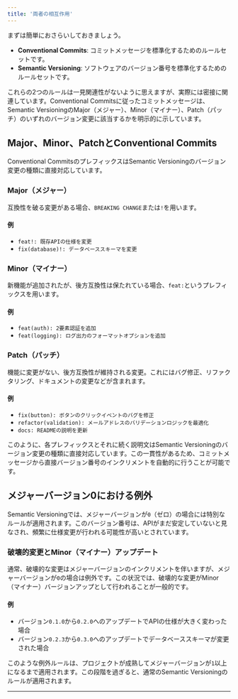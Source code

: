 ```yaml
---
title: '両者の相互作用'
---
```



まずは簡単におさらいしておきましょう。

- **Conventional Commits**: コミットメッセージを標準化するためのルールセットです。
- **Semantic Versioning**: ソフトウェアのバージョン番号を標準化するためのルールセットです。

これらの2つのルールは一見関連性がないように思えますが、実際には密接に関連しています。Conventional Commitsに従ったコミットメッセージは、Semantic VersioningのMajor（メジャー）、Minor（マイナー）、Patch（パッチ）のいずれのバージョン変更に該当するかを明示的に示しています。

## Major、Minor、PatchとConventional Commits

Conventional CommitsのプレフィックスはSemantic Versioningのバージョン変更の種類に直接対応しています。

### Major（メジャー）

互換性を破る変更がある場合、`BREAKING CHANGE`または`!`を用います。

#### 例

- `feat!: 既存APIの仕様を変更`
- `fix(database)!: データベーススキーマを変更`

### Minor（マイナー）

新機能が追加されたが、後方互換性は保たれている場合、`feat:`というプレフィックスを用います。

#### 例

- `feat(auth): 2要素認証を追加`
- `feat(logging): ログ出力のフォーマットオプションを追加`

### Patch（パッチ）

機能に変更がない、後方互換性が維持される変更。これにはバグ修正、リファクタリング、ドキュメントの変更などが含まれます。

#### 例

- `fix(button): ボタンのクリックイベントのバグを修正`
- `refactor(validation): メールアドレスのバリデーションロジックを最適化`
- `docs: READMEの説明を更新`

このように、各プレフィックスとそれに続く説明文はSemantic Versioningのバージョン変更の種類に直接対応しています。この一貫性があるため、コミットメッセージから直接バージョン番号のインクリメントを自動的に行うことが可能です。

## メジャーバージョン0における例外

Semantic Versioningでは、メジャーバージョンが`0`（ゼロ）の場合には特別なルールが適用されます。このバージョン番号は、APIがまだ安定していないと見なされ、頻繁に仕様変更が行われる可能性が高いとされています。

### 破壊的変更とMinor（マイナー）アップデート

通常、破壊的な変更はメジャーバージョンのインクリメントを伴いますが、メジャーバージョンが`0`の場合は例外です。この状況では、破壊的な変更がMinor（マイナー）バージョンアップとして行われることが一般的です。

#### 例

- バージョン`0.1.0`から`0.2.0`へのアップデートでAPIの仕様が大きく変わった場合
- バージョン`0.2.3`から`0.3.0`へのアップデートでデータベーススキーマが変更された場合

このような例外ルールは、プロジェクトが成熟してメジャーバージョンが`1`以上になるまで適用されます。この段階を過ぎると、通常のSemantic Versioningのルールが適用されます。

---
